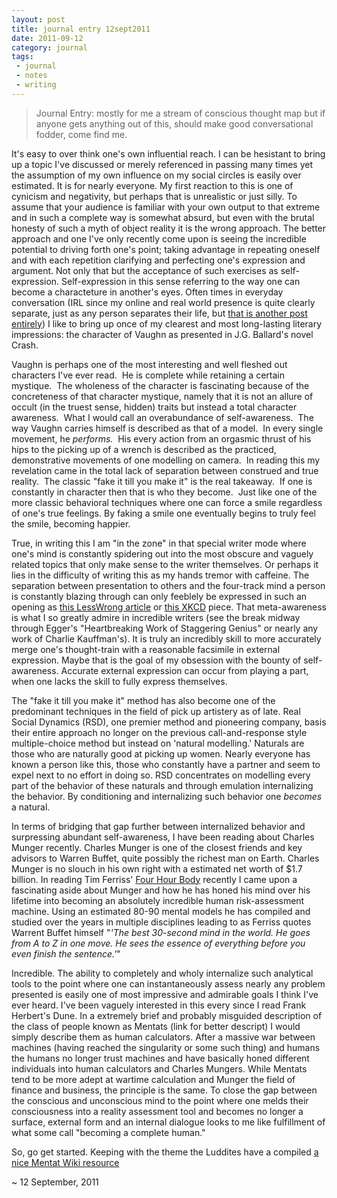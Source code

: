 ```yaml
---
layout: post
title: journal entry 12sept2011
date: 2011-09-12
category: journal
tags:
 - journal
 - notes
 - writing
---
```


<blockquote>
<p>Journal Entry: mostly for me a stream of conscious thought map but if anyone gets anything out of this, should make good conversational fodder, come find me.</p>
</blockquote>

<p>It's easy to over think one's own influential reach.  I can be hesistant to bring up a topic I've discussed or merely referenced in passing many times yet the assumption of my own influence on my social circles is easily over estimated.  It is for nearly everyone.  My first reaction to this is one of cynicism and negativity, but perhaps that is unrealistic or just silly.  To assume that your audience is familiar with your own output to that extreme and in such a complete way is somewhat absurd, but even with the brutal honesty of such a myth of object reality it is the wrong approach.  The better approach and one I've only recently come upon is seeing the incredible potential to driving forth one's point; taking advantage in repeating oneself and with each repetition clarifying and perfecting one's expression and argument.  Not only that but the acceptance of such exercises as self-expression. Self-expression in this sense referring to the way one can become a characteture in another's eyes. Often times in everyday conversation (IRL since my online and real world presence is quite clearly separate, just as any person separates their life, but <a href="#">that is another post entirely</a>) I like to bring up once of my clearest and most long-lasting literary impressions: the character of Vaughn as presented in J.G. Ballard's novel Crash.</p>

<p>   Vaughn is perhaps one of the most interesting and well fleshed out characters I've ever read. &nbsp;He is complete while retaining a certain mystique. &nbsp;The wholeness of the character is fascinating because of the concreteness of that character mystique, namely that it is not an allure of occult (in the truest sense, hidden) traits but instead a total character awareness. &nbsp;What I would call an overabundance of self-awareness. &nbsp;The way Vaughn carries himself is described as that of a model. &nbsp;In every single movement, he <em>performs.</em>&nbsp; His every action from an orgasmic thrust of his hips to the picking up of a wrench is described as the practiced, demonstrative movements of one modelling on camera. &nbsp;In reading this my revelation came in the total lack of separation between construed and true reality. &nbsp;The classic "fake it till you make it" is the real takeaway. &nbsp;If one is constantly in character then that is who they become. &nbsp;Just like one of the more classic behavioral techniques where one can force a smile regardless of one's true feelings. By faking a smile one eventually begins to truly feel the smile, becoming happier.</p>

<p>   True, in writing this I am "in the zone" in that special writer mode where one's mind is constantly spidering out into the most obscure and vaguely related topics that only make sense to the writer themselves. Or perhaps it lies in the difficulty of writing this as my hands tremor with caffeine. The separation between presentation to others and the four-track mind a person is constantly blazing through can only feeblely be expressed in such an opening as <a href="http://lesswrong.com/lw/71x/a_crash_course_in_the_neuroscience_of_human/" target="_blank">this LessWrong article</a> or <a href="http://xkcd.com/920/" target="_blank">this XKCD</a> piece.  That meta-awareness is what I so greatly admire in incredible writers (see the break midway through Egger's "Heartbreaking Work of Staggering Genius" or nearly any work of Charlie Kauffman's).  It is truly an incredibly skill to more accurately merge one's thought-train with a reasonable facsimile in external expression.  Maybe that is the goal of my obsession with the bounty of self-awareness.  Accurate external expression can occur from playing a part, when one lacks the skill to fully express themselves.</p>

<p>The "fake it till you make it" method has also become one of the predominant techniques in the field of pick up artistery as of late.  Real Social Dynamics (RSD), one premier method and pioneering company, basis their entire approach no longer on the previous call-and-response style multiple-choice method but instead on 'natural modelling.'  Naturals are those who are naturally good at picking up women.  Nearly everyone has known a person like this, those who constantly have a partner and seem to expel next to no effort in doing so.  RSD concentrates on modelling every part of the behavior of these naturals and through emulation internalizing the behavior.  By conditioning and internalizing such behavior one <em>becomes</em> a natural.</p>

<p>In terms of bridging that gap further between internalized behavior and surpressing abundant self-awareness, I have been reading about Charles Munger recently.  Charles Munger is one of the closest friends and key advisors to Warren Buffet, quite possibly the richest man on Earth.  Charles Munger is no slouch in his own right with a estimated net worth of $1.7 billion.  In reading Tim Ferriss' <a href="#">Four Hour Body</a> recently I came upon a fascinating aside about Munger and how he has honed his mind over his lifetime into becoming an absolutely incredible human risk-assessment machine.  Using an estimated 80-90 mental models he has compiled and studied over the years in multiple disciplines leading to as Ferriss quotes Warrent Buffet himself "<em>'The best 30-second mind in the world.  He goes from A to Z in one move.  He sees the essence of everything before you even finish the sentence.'</em>"</p>

<p>Incredible.  The ability to completely and wholy internalize such analytical tools to the point where one can instantaneously assess nearly any problem presented is easily one of most impressive and admirable goals I think I've ever heard.  I've been vaguely interested in this every since I read Frank Herbert's Dune.  In a extremely brief and probably misguided description of the class of people known as Mentats (link for better descript) I would simply describe them as human calculators.  After a massive war between machines (having reached the singularity or some such thing) and humans the humans no longer trust machines and have basically honed different individuals into human calculators and Charles Mungers.  While Mentats tend to be more adept at wartime calculation and Munger the field of finance and business, the principle is the same.  To close the gap between the conscious and unconscious mind to the point where one melds their consciousness into a reality assessment tool and becomes no longer a surface, external form and an internal dialogue looks to me like fulfillment of what some call "becoming a complete human."</p>

<p>So, go get started.  Keeping with the theme the Luddites have a compiled <a href="http://www.ludism.org/mentat/HomePage" target="_blank">a nice Mentat Wiki resource</a></p>

<p> ~ 12 September, 2011 </p>
